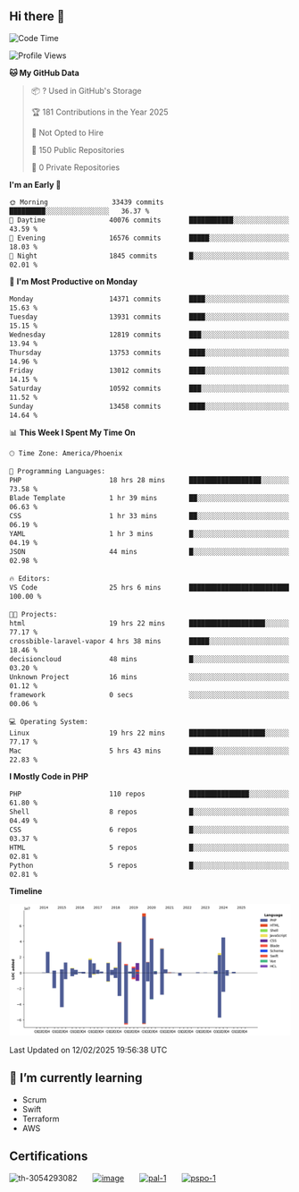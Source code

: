 ## Hi there 👋

<!--START_SECTION:waka-->
![Code Time](http://img.shields.io/badge/Code%20Time-10%2C586%20hrs%2055%20mins-blue)

![Profile Views](http://img.shields.io/badge/Profile%20Views-0-blue)

**🐱 My GitHub Data** 

> 📦 ? Used in GitHub's Storage 
 > 
> 🏆 181 Contributions in the Year 2025
 > 
> 🚫 Not Opted to Hire
 > 
> 📜 150 Public Repositories 
 > 
> 🔑 0 Private Repositories 
 > 
**I'm an Early 🐤** 

```text
🌞 Morning                33439 commits       █████████░░░░░░░░░░░░░░░░   36.37 % 
🌆 Daytime                40076 commits       ███████████░░░░░░░░░░░░░░   43.59 % 
🌃 Evening                16576 commits       █████░░░░░░░░░░░░░░░░░░░░   18.03 % 
🌙 Night                  1845 commits        █░░░░░░░░░░░░░░░░░░░░░░░░   02.01 % 
```
📅 **I'm Most Productive on Monday** 

```text
Monday                   14371 commits       ████░░░░░░░░░░░░░░░░░░░░░   15.63 % 
Tuesday                  13931 commits       ████░░░░░░░░░░░░░░░░░░░░░   15.15 % 
Wednesday                12819 commits       ███░░░░░░░░░░░░░░░░░░░░░░   13.94 % 
Thursday                 13753 commits       ████░░░░░░░░░░░░░░░░░░░░░   14.96 % 
Friday                   13012 commits       ████░░░░░░░░░░░░░░░░░░░░░   14.15 % 
Saturday                 10592 commits       ███░░░░░░░░░░░░░░░░░░░░░░   11.52 % 
Sunday                   13458 commits       ████░░░░░░░░░░░░░░░░░░░░░   14.64 % 
```


📊 **This Week I Spent My Time On** 

```text
🕑︎ Time Zone: America/Phoenix

💬 Programming Languages: 
PHP                      18 hrs 28 mins      ██████████████████░░░░░░░   73.58 % 
Blade Template           1 hr 39 mins        ██░░░░░░░░░░░░░░░░░░░░░░░   06.63 % 
CSS                      1 hr 33 mins        ██░░░░░░░░░░░░░░░░░░░░░░░   06.19 % 
YAML                     1 hr 3 mins         █░░░░░░░░░░░░░░░░░░░░░░░░   04.19 % 
JSON                     44 mins             █░░░░░░░░░░░░░░░░░░░░░░░░   02.98 % 

🔥 Editors: 
VS Code                  25 hrs 6 mins       █████████████████████████   100.00 % 

🐱‍💻 Projects: 
html                     19 hrs 22 mins      ███████████████████░░░░░░   77.17 % 
crossbible-laravel-vapor 4 hrs 38 mins       █████░░░░░░░░░░░░░░░░░░░░   18.46 % 
decisioncloud            48 mins             █░░░░░░░░░░░░░░░░░░░░░░░░   03.20 % 
Unknown Project          16 mins             ░░░░░░░░░░░░░░░░░░░░░░░░░   01.12 % 
framework                0 secs              ░░░░░░░░░░░░░░░░░░░░░░░░░   00.06 % 

💻 Operating System: 
Linux                    19 hrs 22 mins      ███████████████████░░░░░░   77.17 % 
Mac                      5 hrs 43 mins       ██████░░░░░░░░░░░░░░░░░░░   22.83 % 
```

**I Mostly Code in PHP** 

```text
PHP                      110 repos           ███████████████░░░░░░░░░░   61.80 % 
Shell                    8 repos             █░░░░░░░░░░░░░░░░░░░░░░░░   04.49 % 
CSS                      6 repos             █░░░░░░░░░░░░░░░░░░░░░░░░   03.37 % 
HTML                     5 repos             █░░░░░░░░░░░░░░░░░░░░░░░░   02.81 % 
Python                   5 repos             █░░░░░░░░░░░░░░░░░░░░░░░░   02.81 % 
```



**Timeline**

![Lines of Code chart](https://raw.githubusercontent.com/mikebronner/mikebronner/master/assets/bar_graph.png)


 Last Updated on 12/02/2025 19:56:38 UTC
<!--END_SECTION:waka-->

<!--
**mikebronner/mikebronner** is a ✨ _special_ ✨ repository because its `README.md` (this file) appears on your GitHub profile.

Here are some ideas to get you started:

- 🔭 I’m currently working on ...
- 🌱 I’m currently learning ...
- 👯 I’m looking to collaborate on ...
- 🤔 I’m looking for help with ...
- 💬 Ask me about ...
- 📫 How to reach me: ...
- 😄 Pronouns: ...
- ⚡ Fun fact: ...
-->

## 🌱 I’m currently learning

- Scrum
- Swift
- Terraform
- AWS

## Certifications

![th-3054293082](https://user-images.githubusercontent.com/1791050/208267034-c5006f82-ae89-41eb-9478-7106c5aba070.jpg)
&nbsp;&nbsp;&nbsp;&nbsp;&nbsp;
[![image](https://user-images.githubusercontent.com/1791050/208267032-13c8c426-f627-448d-b23e-e3dd74b6712a.png)](https://www.credly.com/users/mike-bronner)
&nbsp;&nbsp;&nbsp;&nbsp;&nbsp;
[![pal-1](https://github.com/mikebronner/mikebronner/assets/1791050/3384899a-848a-4e35-8cee-e35261b5ccce)](https://www.credly.com/users/mike-bronner)
&nbsp;&nbsp;&nbsp;&nbsp;&nbsp;
[![pspo-1](https://github.com/user-attachments/assets/7a6e28a4-7e44-4218-ba25-468d8c703864)](https://www.credly.com/users/mike-bronner)
